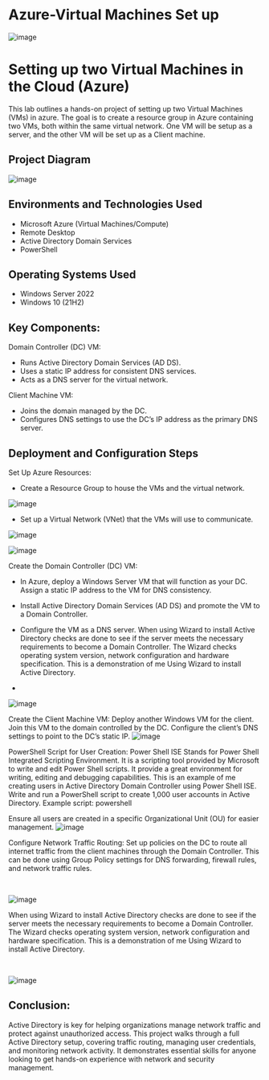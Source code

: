 # Azure-Virtual Machines Set up
<p align="center">

  
![image](https://github.com/user-attachments/assets/9326b07d-2fb3-4cb8-b589-0f320a73421b)
</p>

<h1> Setting up two Virtual Machines in the Cloud (Azure)</h1>
This lab outlines a hands-on project of setting up two Virtual Machines (VMs) in azure. The goal is to create a resource group in Azure containing two VMs, both within the same virtual network. One VM will be setup as a server, and the other VM will be set up as a Client machine.

<h2>Project Diagram</h2>

![image](https://github.com/user-attachments/assets/f3d594e2-f63b-48aa-8c55-101501a38509)




<h2>Environments and Technologies Used</h2>

- Microsoft Azure (Virtual Machines/Compute)
- Remote Desktop
- Active Directory Domain Services
- PowerShell

<h2>Operating Systems Used </h2>

- Windows Server 2022
- Windows 10 (21H2)

<h2>Key Components:</h2>

Domain Controller (DC) VM:
 - Runs Active Directory Domain Services (AD DS).
 - Uses a static IP address for consistent DNS services.
 - Acts as a DNS server for the virtual network.
   
Client Machine VM:
 - Joins the domain managed by the DC.
 - Configures DNS settings to use the DC’s IP address as the primary DNS server.


<h2>Deployment and Configuration Steps</h2>

<p>

Set Up Azure Resources:
- Create a Resource Group to house the VMs and the virtual network.

![image](https://github.com/user-attachments/assets/137cae6f-a387-4dc6-838f-ce5711cd5afa)

- Set up a Virtual Network (VNet) that the VMs will use to communicate.

 ![image](https://github.com/user-attachments/assets/b048c013-bff5-48c5-834a-4232f139f57a)

 ![image](https://github.com/user-attachments/assets/c34b05a9-b826-494f-91d8-8254fd077c8f)

Create the Domain Controller (DC) VM:

- In Azure, deploy a Windows Server VM that will function as your DC. Assign a static IP address to the VM for DNS consistency.
- Install Active Directory Domain Services (AD DS) and promote the VM to a Domain Controller.
- Configure the VM as a DNS server. When using Wizard to install Active Directory checks are done to see if the server meets the necessary requirements to become a Domain Controller. The Wizard checks operating system version, network configuration and hardware specification. This is a demonstration of me Using Wizard to install Active Directory.

- 
![image]()

Create the Client Machine VM:
Deploy another Windows VM for the client.
Join this VM to the domain controlled by the DC.
Configure the client’s DNS settings to point to the DC’s static IP.
![image]()

PowerShell Script for User Creation:
Power Shell ISE Stands for Power Shell Integrated Scripting Environment. It is a scripting tool provided by Microsoft to write and edit Power Shell scripts. It provide a great environment for writing, editing and debugging capabilities. This is an example of me creating users in Active Directory Domain Controller using Power Shell ISE. Write and run a PowerShell script to create 1,000 user accounts in Active Directory. Example script:
powershell

Ensure all users are created in a specific Organizational Unit (OU) for easier management.
![image]()

Configure Network Traffic Routing:
Set up policies on the DC to route all internet traffic from the client machines through the Domain Controller.
This can be done using Group Policy settings for DNS forwarding, firewall rules, and network traffic rules.


</p>
<br />

<p>

![image]()

</p>
<p>
When using Wizard to install Active Directory checks are done to see if the server meets the necessary requirements to become a Domain Controller. The Wizard checks operating system version, network configuration and hardware specification. This is a demonstration of me Using Wizard to install Active Directory.
</p>
<br />

<p>

![image]()

</p>
<p>
<h2>Conclusion:</h2>
Active Directory is key for helping organizations manage network traffic and protect against unauthorized access. This project walks through a full Active Directory setup, covering traffic routing, managing user credentials, and monitoring network activity. It demonstrates essential skills for anyone looking to get hands-on experience with network and security management.
</p>
<br />
